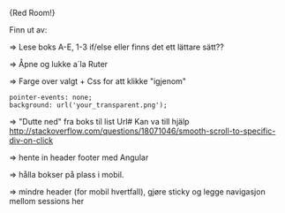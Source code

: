 {Red Room!}

Finn ut av:

=> Lese boks A-E, 1-3
    if/else eller finns det ett lättare sätt??

=> Åpne og lukke a´la Ruter

=> Farge over valgt + Css for att klikke "igjenom"

    pointer-events: none;
    background: url('your_transparent.png');

=> "Dutte ned" fra boks til list Url#
    Kan va till hjälp
    http://stackoverflow.com/questions/18071046/smooth-scroll-to-specific-div-on-click
    

=> hente in header footer med Angular

=> hålla bokser på plass i mobil.

=> mindre header (for mobil hvertfall), gjøre sticky og legge navigasjon mellom sessions her